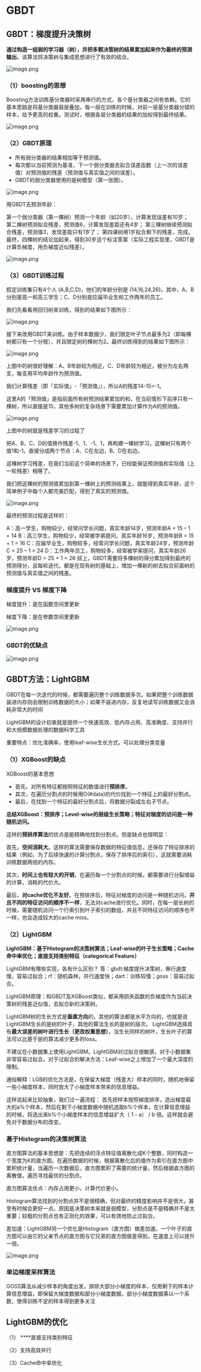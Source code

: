 # GBDT

## **GBDT：梯度提升决策树**

**通过构造一组弱的学习器（树），并把多颗决策树的结果累加起来作为最终的预测输出**。该算法将决策树与集成思想进行了有效的结合。

![image.png](GBDT%2015eaccec68e580658ef7e56370ac716a/image.png)

### （1）boosting的思想

Boosting方法训练基分类器时采用串行的方式，各个基分类器之间有依赖。它的基本思路是将基分类器层层叠加，每一层在训练的时候，对前一层基分类器分错的样本，给予更高的权重。测试时，根据各层分类器的结果的加权得到最终结果。

![image.png](GBDT%2015eaccec68e580658ef7e56370ac716a/image%201.png)

### （2）GBDT原理

- 所有弱分类器的结果相加等于预测值。
- 每次都以当前预测为基准，下一个弱分类器去拟合误差函数（上一次的误差值）对预测值的残差（预测值与真实值之间的误差）。
- GBDT的弱分类器使用的是树模型（第一张图）。

![image.png](GBDT%2015eaccec68e580658ef7e56370ac716a/image%202.png)

用GBDT去预测年龄：

第一个弱分类器（第一棵树）预测一个年龄（如20岁），计算发现误差有10岁；
第二棵树预测拟合残差，预测值6，计算发现差距还有4岁；
第三棵树继续预测拟合残差，预测值3，发现差距只有1岁了；
第四课树用1岁拟合剩下的残差，完成。
最终，四棵树的结论加起来，得到30岁这个标注答案（实际工程实现里，GBDT是计算负梯度，用负梯度近似残差）。

![image.png](GBDT%2015eaccec68e580658ef7e56370ac716a/image%203.png)

### （3）GBDT训练过程

假定训练集只有4个人 (A,B,C,D)，他们的年龄分别是 (14,16,24,26)。其中，A、B分别是高一和高三学生；C、D分别是应届毕业生和工作两年的员工。

我们先看看用回归树来训练，得到的结果如下图所示：

![image.png](GBDT%2015eaccec68e580658ef7e56370ac716a/image%204.png)

接下来改用GBDT来训练。由于样本数据少，我们限定叶子节点最多为2（即每棵树都只有一个分枝），并且限定树的棵树为2。最终训练得到的结果如下图所示：

![image.png](GBDT%2015eaccec68e580658ef7e56370ac716a/image%205.png)

上图中的树很好理解：A、B年龄较为相近，C、D年龄较为相近，被分为左右两支，每支用平均年龄作为预测值。

我们计算残差（即「实际值」-「预测值」），所以A的残差14-15=-1。

这里A的「预测值」是指前面所有树预测结果累加的和，在当前情形下前序只有一棵树，所以直接是15，其他多树的复杂场景下需要累加计算作为A的预测值。

![image.png](GBDT%2015eaccec68e580658ef7e56370ac716a/image%206.png)

上图中的树就是残差学习的过程了

把A、B、C、D的值换作残差-1、1、-1、1，再构建一棵树学习，这棵树只有两个值1和-1，直接分成两个节点：A、C在左边，B、D在右边。

这棵树学习残差，在我们当前这个简单的场景下，已经能保证预测值和实际值（上一轮残差）相等了。

我们把这棵树的预测值累加到第一棵树上的预测结果上，就能得到真实年龄，这个简单例子中每个人都完美匹配，得到了真实的预测值。

![image.png](GBDT%2015eaccec68e580658ef7e56370ac716a/image%207.png)

最终的预测过程是这样的：

A：高一学生，购物较少，经常问学长问题，真实年龄14岁，预测年龄A = 15 – 1 = 14
B：高三学生，购物较少，经常被学弟提问，真实年龄16岁，预测年龄B = 15 + 1 = 16
C：应届毕业生，购物较多，经常问学长问题，真实年龄24岁，预测年龄C = 25 – 1 = 24
D：工作两年员工，购物较多，经常被学弟提问，真实年龄26岁，预测年龄D = 25 + 1 = 26
综上，GBDT需要将多棵树的得分累加得到最终的预测得分，且每轮迭代，都是在现有树的基础上，增加一棵新的树去拟合前面树的预测值与真实值之间的残差。

### 梯度提升 VS 梯度下降

梯度提升：是在函数空间里更新

梯度下降：是在参数空间里更新

![image.png](GBDT%2015eaccec68e580658ef7e56370ac716a/image%208.png)

### GBDT的优缺点

![image.png](GBDT%2015eaccec68e580658ef7e56370ac716a/image%209.png)

## GBDT方法：LightGBM

GBDT在每一次迭代的时候，都需要遍历整个训练数据多次。如果把整个训练数据装进内存则会限制训练数据的大小；如果不装进内存，反复地读写训练数据又会消耗非常大的时间

LightGBM的设计初衷就是提供一个快速高效、低内存占用、高准确度、支持并行和大规模数据处理的数据科学工具

重要特点：优化准确率，使用leaf-wise生长方式，可以处理分类变量

### （1）XGBoost的缺点

XGBoost的基本思想

- 首先，对所有特征都按照特征的数值进行**预排序**。
- 其次，在遍历分割点的时候用O(#data)的代价找到一个特征上的最好分割点。
- 最后，在找到一个特征的最好分割点后，将数据分裂成左右子节点。

**总结XGBoost：预排序；Level-wise的层级生长策略；特征对梯度的访问是一种随机访问。**

这样的**预排序算法**的优点是能精确地找到分割点。但是缺点也很明显：

首先，**空间消耗大**。这样的算法需要保存数据的特征值信息，还保存了特征排序的结果（例如，为了后续快速的计算分割点，保存了排序后的索引），这就需要消耗训练数据两倍的内存。

其次，**时间上也有较大的开销**，在遍历每一个分割点的时候，都需要进行分裂增益的计算，消耗的代价大。

最后，**对cache优化不友好**。在预排序后，特征对梯度的访问是一种随机访问，**并且不同的特征访问的顺序不一样**，无法对cache进行优化。同时，在每一层长树的时候，需要随机访问一个行索引到叶子索引的数组，并且不同特征访问的顺序也不一样，也会造成较大的cache miss。

### （2）LightGBM

**LightGBM：基于Histogram的决策树算法；Leaf-wise的叶子生长策略；Cache命中率优化；直接支持类别特征（categorical Feature）**

LightGBM有哪些实现，各有什么区别？
答：gbdt:梯度提升决策树，串行速度慢，容易过拟合；rf：随机森林，并行速度快；dart：训练较慢；goss：容易过拟合。

LightGBM原理：和GBDT及XGBoost类似，都采用损失函数的负梯度作为当前决策树的残差近似值，去拟合新的决策树。

LightGBM树的生长方式是**垂直方向**的，其他的算法都是水平方向的，也就是说LightGBM生长的是树的叶子，其他的算法生长的是树的层次。
LightGBM选择具有**最大误差的树叶进行生长（更改权重思想）**，当生长同样的树叶，生长叶子的算法可以比基于层的算法减少更多的loss。

不建议在小数据集上使用LightGBM。LightGBM对过拟合很敏感，对于小数据集非常容易过拟合。对于过拟合的解决方法：Leaf-wise之上增加了一个最大深度的限制。

通俗解释：LGB的优化方法是，在保留大梯度（残差大）样本的同时，随机地保留一些小梯度样本，同时放大了小梯度样本带来的信息增益。

这样说起来比较抽象，我们过一遍流程： 首先把样本按照梯度排序，选出梯度最大的a%个样本，然后在剩下小梯度数据中随机选取b%个样本，在计算信息增益的时候，将选出来b%个小梯度样本的信息增益扩大（ 1 - a） / b 倍。这样就会避免对于数据分布的改变。

### **基于Histogram的决策树算法**

直方图算法的基本思想是：先把连续的浮点特征值离散化成K个整数，同时构造一个宽度为K的直方图。在遍历数据的时候，根据离散化后的值作为索引在直方图中累积统计量，当遍历一次数据后，直方图累积了需要的统计量，然后根据直方图的离散值，遍历寻找最优的分割点。

直方图算法优点：内存占用更小，计算代价更小。

Histogram算法找到的分割点并不是很精确，但对最终的精度影响并不是很大，甚至有时候会更好一点。原因是决策树本来就是弱模型，分割点是不是精确并不是太重要；较粗的分割点也有正则化的效果，可以有效地防止过拟合。

差加速：LightGBM另一个优化是Histogram（直方图）做差加速。一个叶子的直方图可以由它的父亲节点的直方图与它兄弟的直方图做差得到，在速度上可以提升一倍。

![image.png](GBDT%2015eaccec68e580658ef7e56370ac716a/image%2010.png)

### 单边梯度采样算法

GOSS算法从减少样本的角度出发，排除大部分小梯度的样本，仅用剩下的样本计算信息增益，即保留大梯度数据和部分小梯度数据，部分小梯度数据乘以一个系数，使得训练不足的样本得到更多关注

## LightGBM的优化

（1） ****直接支持类别特征

（2）支持高效并行

（3）Cache命中率优化